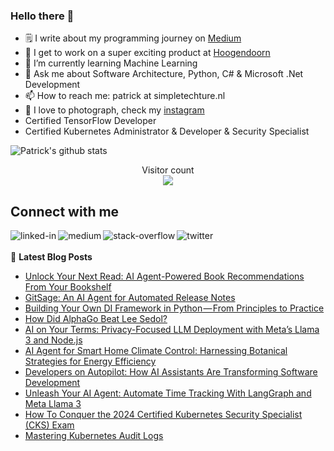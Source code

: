 ### Hello there 👋

<!--
**PatrickKalkman/PatrickKalkman** is a ✨ _special_ ✨ repository because its `README.md` (this file) appears on your GitHub profile. -->

- 🗒 I write about my programming journey on [Medium](https://medium.com/@pkalkman)
- 🔭 I get to work on a super exciting product at [Hoogendoorn](https://www.hoogendoorn.nl/en/iivo/)
- 🌱 I’m currently learning Machine Learning
- 💬 Ask me about Software Architecture, Python, C# & Microsoft .Net Development
- 📫 How to reach me: patrick at simpletechture.nl
- 📸 I love to photograph, check my [instagram](https://www.instagram.com/patrick_kalkman.photography/)  
- Certified TensorFlow Developer
- Certified Kubernetes Administrator & Developer & Security Specialist

![Patrick's github stats](https://github-readme-stats.vercel.app/api?username=patrickkalkman&count_private=true&show_icons=true&theme=algolia)

<p align="center"> 
  Visitor count<br>
  <img src="https://profile-counter.glitch.me/patrickkalkman/count.svg" />
</p>

## Connect with me
[<img align="left" alt="linked-in" src="https://img.shields.io/badge/linkedin-%230077B5.svg?&style=for-the-badge&logo=linkedin&logoColor=white" />](https://www.linkedin.com/in/pkalkman)
[<img align="left" alt="medium" src="https://img.shields.io/badge/medium-%2312100E.svg?&style=for-the-badge&logo=medium&logoColor=white" />](https://medium.com/@pkalkman)
[<img align="left" alt="stack-overflow" src="https://img.shields.io/badge/stack%20overflow-FE7A16?logo=stack-overflow&logoColor=white&style=for-the-badge" />](https://stackoverflow.com/users/328238/patrick?tab=profile)
[<img align="left" alt="twitter" src="https://img.shields.io/badge/twitter-%231DA1F2.svg?&style=for-the-badge&logo=twitter&logoColor=white" />](https://twitter.com/kalkie)
<br>
<br>
📕 **Latest Blog Posts**
<!-- BLOG-POST-LIST:START -->
- [Unlock Your Next Read: AI Agent-Powered Book Recommendations From Your Bookshelf](https://ai.gopubby.com/unlock-your-next-read-ai-agent-powered-book-recommendations-from-your-bookshelf-8ba059435fba?source=rss-e42a3542bc38------2)
- [GitSage: An AI Agent for Automated Release Notes](https://ai.gopubby.com/gitsage-an-ai-agent-for-automated-release-notes-0b6a5efb5c79?source=rss-e42a3542bc38------2)
- [Building Your Own DI Framework in Python — From Principles to Practice](https://itnext.io/building-your-own-di-framework-in-python-from-principles-to-practice-a82c63bbdad7?source=rss-e42a3542bc38------2)
- [How Did AlphaGo Beat Lee Sedol?](https://ai.gopubby.com/how-did-alphago-beat-lee-sedol-1a160d76612b?source=rss-e42a3542bc38------2)
- [AI on Your Terms: Privacy-Focused LLM Deployment with Meta’s Llama 3 and Node.js](https://generativeai.pub/ai-on-your-terms-privacy-focused-llm-deployment-with-metas-llama-3-and-node-js-615af33087c7?source=rss-e42a3542bc38------2)
- [AI Agent for Smart Home Climate Control: Harnessing Botanical Strategies for Energy Efficiency](https://generativeai.pub/ai-agent-for-smart-home-climate-control-harnessing-botanical-strategies-for-energy-efficiency-47d4e55d5e7f?source=rss-e42a3542bc38------2)
- [Developers on Autopilot: How AI Assistants Are Transforming Software Development](https://generativeai.pub/developers-on-autopilot-how-ai-assistants-are-transforming-software-development-df1479e4999c?source=rss-e42a3542bc38------2)
- [Unleash Your AI Agent: Automate Time Tracking With LangGraph and Meta Llama 3](https://generativeai.pub/unleash-your-ai-agent-automate-time-tracking-with-langgraph-and-meta-llama-3-f697b363b0ec?source=rss-e42a3542bc38------2)
- [How To Conquer the 2024 Certified Kubernetes Security Specialist &lpar;CKS&rpar; Exam](https://itnext.io/how-to-conquer-the-2024-certified-kubernetes-security-specialist-cks-exam-13d3a4c02575?source=rss-e42a3542bc38------2)
- [Mastering Kubernetes Audit Logs](https://itnext.io/mastering-kubernetes-audit-logs-9b02e9603a3b?source=rss-e42a3542bc38------2)
<!-- BLOG-POST-LIST:END -->
